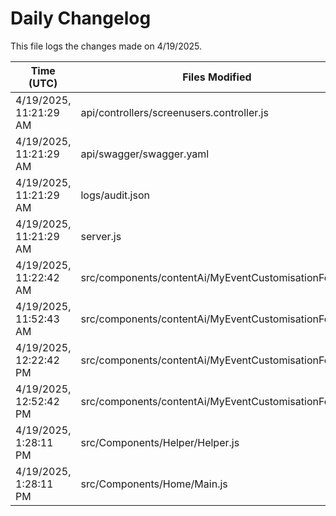 # Daily Changelog

This file logs the changes made on 4/19/2025.

| Time (UTC)             | Files Modified                    | Changes (Addition/Deletion) |
|------------------------|-----------------------------------|-----------------------------|
| 4/19/2025, 11:21:29 AM | api/controllers/screenusers.controller.js | 9 Additions & 9 Deletions |
| 4/19/2025, 11:21:29 AM | api/swagger/swagger.yaml | 4 Additions & 4 Deletions |
| 4/19/2025, 11:21:29 AM | logs/audit.json | 15 Additions & 15 Deletions |
| 4/19/2025, 11:21:29 AM | server.js | 12 Additions & 12 Deletions |
| 4/19/2025, 11:22:42 AM | src/components/contentAi/MyEventCustomisationForm.js | 1 Additions & 1 Deletions|
| 4/19/2025, 11:52:43 AM | src/components/contentAi/MyEventCustomisationForm.js | 1 Additions & 1 Deletions|
| 4/19/2025, 12:22:42 PM | src/components/contentAi/MyEventCustomisationForm.js | 1 Additions & 1 Deletions|
| 4/19/2025, 12:52:42 PM | src/components/contentAi/MyEventCustomisationForm.js | 1 Additions & 1 Deletions|
| 4/19/2025, 1:28:11 PM | src/Components/Helper/Helper.js | 9 Additions & 0 Deletions|
| 4/19/2025, 1:28:11 PM | src/Components/Home/Main.js | 3 Additions & 0 Deletions|
